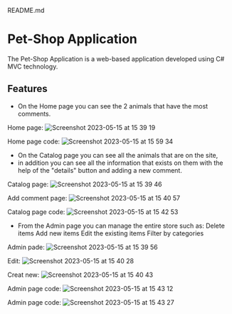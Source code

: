 README.md

# Pet-Shop Application

The Pet-Shop Application is a web-based application developed using C# MVC technology.

## Features
- On the Home page you can see the 2 animals that have the most comments.

Home page:
![Screenshot 2023-05-15 at 15 39 19](https://github.com/nisan137/Pet-shop/assets/98767414/37d87751-892c-4dbc-a27d-406d1afe813d)

Home page code:
![Screenshot 2023-05-15 at 15 59 34](https://github.com/nisan137/Pet-shop/assets/98767414/04ed80c8-c7dc-497d-bef1-7c10342a0cb9)

- On the Catalog page you can see all the animals that are on the site,
- in addition you can see all the information that exists on them with the help of the "details" button
and adding a new comment.

Catalog page:
![Screenshot 2023-05-15 at 15 39 46](https://github.com/nisan137/Pet-shop/assets/98767414/28d3d191-e378-4ddf-80e7-cc4e8028f1ab)

Add comment page:
![Screenshot 2023-05-15 at 15 40 57](https://github.com/nisan137/Pet-shop/assets/98767414/b6ed391d-3a7e-4c0d-8202-99dcf45450d9)

Catalog page code:
![Screenshot 2023-05-15 at 15 42 53](https://github.com/nisan137/Pet-shop/assets/98767414/43292ccf-8abf-4b7b-9ac1-8e684698b257)

- From the Admin page you can manage the entire store such as:
Delete items
Add new items
Edit the existing items
Filter by categories

Admin pade:
![Screenshot 2023-05-15 at 15 39 56](https://github.com/nisan137/Pet-shop/assets/98767414/811b4163-9266-4ee7-82ae-539a0e33e36f)

Edit:
![Screenshot 2023-05-15 at 15 40 28](https://github.com/nisan137/Pet-shop/assets/98767414/ab86ae81-3cdd-4ffe-b09a-89108336ad3d)

Creat new:
![Screenshot 2023-05-15 at 15 40 43](https://github.com/nisan137/Pet-shop/assets/98767414/045c1c57-e709-4c3a-a54a-7da5e46c8e32)

Admin page code:
![Screenshot 2023-05-15 at 15 43 12](https://github.com/nisan137/Pet-shop/assets/98767414/ca50bcc6-9a83-44f0-9941-5cf249d3fee1)

Admin page code:
![Screenshot 2023-05-15 at 15 43 27](https://github.com/nisan137/Pet-shop/assets/98767414/ff7f9fce-572a-4603-abf7-92e93396be96)



